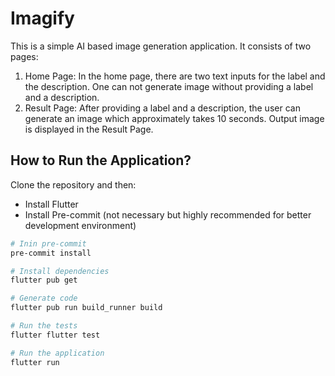 # Imagify

This is a simple AI based image generation application. It consists of two pages:

1. Home Page: In the home page, there are two text inputs for the label and the description. One can not generate image without providing a label and a description.
2. Result Page: After providing a label and a description, the user can generate an image which approximately takes 10 seconds. Output image is displayed in the Result Page.

## How to Run the Application?
Clone the repository and then:
- Install Flutter
- Install Pre-commit (not necessary but highly recommended for better development environment)
```bash
# Inin pre-commit
pre-commit install

# Install dependencies
flutter pub get

# Generate code
flutter pub run build_runner build

# Run the tests
flutter flutter test

# Run the application
flutter run
```
